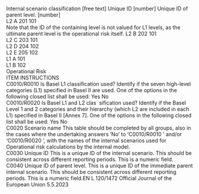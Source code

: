  
Internal scenario 
classification 
[free text]  Unique ID 
[number]  Unique ID of parent 
level. 
[number]  
L2 A  201  101  
Note that the ID of the containing level is not valued for 
L1 levels, as the ultimate parent level is the operational 
risk itself.  L2 B  202  101  
L2 C  203  101  
L2 D  204  102  
L2 E  205  102  
L1 A  101  
L1 B  102  
Operational Risk  
ITEM  INSTRUCTIONS  
C0010/R0010  Is Basel L1 classification 
used?  Identify if the seven high-level categories (L1) specified in Basel II are used. 
One of the options in the following closed list shall be used: 
Yes 
No  
C0010/R0020  Is Basel L1 and L2 clas ­
sification used?  Identify if the Basel Level 1 and 2 categories and their hierarchy (which L2 are included 
in each L1) specified in Basel II [Annex 7]. 
One of the options in the following closed list shall be used: 
Yes 
No  
C0020  Scenario name  This table should be completed by all groups, also in the cases where the undertaking 
answers ‘No’ to ‘C0010/R0010 ’ and/or ‘C0010/R0020 ’, with the names of the internal 
scenarios used for Operational risk calculations by the internal model.  
C0030  Unique ID  This is a unique ID of the internal scenario. This should be consistent across different 
reporting periods. This is a numeric field.  
C0040  Unique ID of parent 
level.  This is a unique ID of the immediate parent internal scenario. This should be consistent 
across different reporting periods. This is a numeric field.EN  L 120/1472 Official Journal of the European Union 5.5.2023